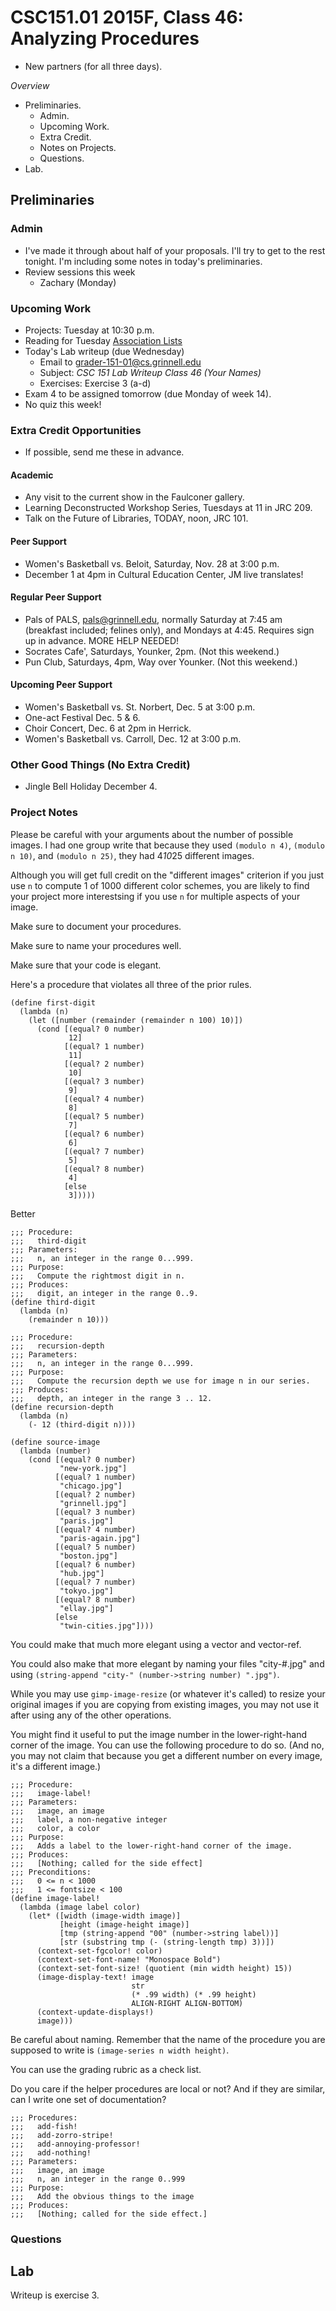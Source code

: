 CSC151.01 2015F, Class 46: Analyzing Procedures
===============================================

* New partners (for all three days).

_Overview_

* Preliminaries.
    * Admin.
    * Upcoming Work.
    * Extra Credit.
    * Notes on Projects.
    * Questions.
* Lab.

Preliminaries
-------------

### Admin

* I've made it through about half of your proposals.  I'll try to get
  to the rest tonight.  I'm including some notes in today's 
  preliminaries.
* Review sessions this week
    * Zachary (Monday)

### Upcoming Work

* Projects: Tuesday at 10:30 p.m.
* Reading for Tuesday 
  [Association Lists](../readings/association-lists-reading.html)
* Today's Lab writeup (due Wednesday)
    * Email to <grader-151-01@cs.grinnell.edu> 
    * Subject: _CSC 151 Lab Writeup Class 46 (Your Names)_
    * Exercises: Exercise 3 (a-d)
* Exam 4 to be assigned tomorrow (due Monday of week 14).
* No quiz this week!

### Extra Credit Opportunities

* If possible, send me these in advance.

#### Academic

* Any visit to the current show in the Faulconer gallery.
* Learning Deconstructed Workshop Series, Tuesdays at 11 in JRC 209.
* Talk on the Future of Libraries, TODAY, noon, JRC 101.

#### Peer Support

* Women's Basketball vs. Beloit, Saturday, Nov. 28 at 3:00 p.m.
* December 1 at 4pm in Cultural Education Center, JM live translates!

#### Regular Peer Support

* Pals of PALS, pals@grinnell.edu, normally Saturday at 7:45 am (breakfast
  included; felines only), and Mondays at 4:45.  Requires sign up in 
  advance.    MORE HELP NEEDED!
* Socrates Cafe', Saturdays, Younker, 2pm. (Not this weekend.)
* Pun Club, Saturdays, 4pm, Way over Younker. (Not this weekend.)

#### Upcoming Peer Support

* Women's Basketball vs. St. Norbert, Dec. 5 at 3:00 p.m.
* One-act Festival Dec. 5 & 6.
* Choir Concert, Dec. 6 at 2pm in Herrick.
* Women's Basketball vs. Carroll, Dec. 12 at 3:00 p.m.

### Other Good Things (No Extra Credit)

* Jingle Bell Holiday December 4.

### Project Notes

Please be careful with your arguments about the number of possible images.
I had one group write that because they used `(modulo n 4)`, `(modulo n 10)`,
and `(modulo n 25)`, they had 4*10*25 different images.

Although you will get full credit on the "different images" criterion if you
just use `n` to compute 1 of 1000 different color schemes, you are likely to 
find your project more interestsing if you use `n` for multiple aspects of
your image.

Make sure to document your procedures.

Make sure to name your procedures well. 

Make sure that your code is elegant.  

Here's a procedure that violates all three of the prior rules.

    (define first-digit
      (lambda (n)
        (let ([number (remainder (remainder n 100) 10)])
          (cond [(equal? 0 number)
                 12]
                [(equal? 1 number)
                 11]
                [(equal? 2 number)
                 10]
                [(equal? 3 number)
                 9]
                [(equal? 4 number)
                 8]
                [(equal? 5 number)
                 7]
                [(equal? 6 number)
                 6]
                [(equal? 7 number)
                 5]
                [(equal? 8 number) 
                 4]
                [else 
                 3]))))

Better

    ;;; Procedure:
    ;;;   third-digit
    ;;; Parameters:
    ;;;   n, an integer in the range 0...999.
    ;;; Purpose:
    ;;;   Compute the rightmost digit in n.
    ;;; Produces:
    ;;;   digit, an integer in the range 0..9.
    (define third-digit
      (lambda (n)
        (remainder n 10)))

    ;;; Procedure:
    ;;;   recursion-depth
    ;;; Parameters:
    ;;;   n, an integer in the range 0...999.
    ;;; Purpose:
    ;;;   Compute the recursion depth we use for image n in our series.
    ;;; Produces:
    ;;;   depth, an integer in the range 3 .. 12.
    (define recursion-depth
      (lambda (n)
        (- 12 (third-digit n))))

    (define source-image
      (lambda (number)
        (cond [(equal? 0 number)
               "new-york.jpg"] 
              [(equal? 1 number)
               "chicago.jpg"]
              [(equal? 2 number)
               "grinnell.jpg"]
              [(equal? 3 number)
               "paris.jpg"]
              [(equal? 4 number)
               "paris-again.jpg"]
              [(equal? 5 number)
               "boston.jpg"]
              [(equal? 6 number)
               "hub.jpg"]
              [(equal? 7 number)
               "tokyo.jpg"]
              [(equal? 8 number) 
               "ellay.jpg"]
              [else 
               "twin-cities.jpg"])))

You could make that much more elegant using a vector and vector-ref.

You could also make that more elegant by naming your files "city-#.jpg"
and using `(string-append "city-" (number->string number) ".jpg")`.

While you may use `gimp-image-resize` (or whatever it's called) to resize
your original images if you are copying from existing images, you may not
use it after using any of the other operations.

You might find it useful to put the image number in the lower-right-hand
corner of the image.  You can use the following procedure to do so.  (And
no, you may not claim that because you get a different number on every 
image, it's a different image.)

    ;;; Procedure:
    ;;;   image-label!
    ;;; Parameters:
    ;;;   image, an image
    ;;;   label, a non-negative integer
    ;;;   color, a color
    ;;; Purpose:
    ;;;   Adds a label to the lower-right-hand corner of the image.
    ;;; Produces:
    ;;;   [Nothing; called for the side effect]
    ;;; Preconditions:
    ;;;   0 <= n < 1000
    ;;;   1 <= fontsize < 100
    (define image-label!
      (lambda (image label color)
        (let* ([width (image-width image)]
               [height (image-height image)]
               [tmp (string-append "00" (number->string label))]
               [str (substring tmp (- (string-length tmp) 3))])
          (context-set-fgcolor! color)
          (context-set-font-name! "Monospace Bold")
          (context-set-font-size! (quotient (min width height) 15))
          (image-display-text! image
                               str
                               (* .99 width) (* .99 height)
                               ALIGN-RIGHT ALIGN-BOTTOM)
          (context-update-displays!)
          image)))

Be careful about naming.    Remember that the name of the procedure
you are supposed to write is `(image-series n width height)`.

You can use the grading rubric as a check list.

Do you care if the helper procedures are local or not?  And if they are
similar, can I write one set of documentation?

    ;;; Procedures:
    ;;;   add-fish!
    ;;;   add-zorro-stripe!
    ;;;   add-annoying-professor!
    ;;;   add-nothing!
    ;;; Parameters:
    ;;;   image, an image
    ;;;   n, an integer in the range 0..999
    ;;; Purpose:
    ;;;   Add the obvious things to the image
    ;;; Produces:
    ;;;   [Nothing; called for the side effect.]

### Questions

Lab
---

Writeup is exercise 3.
